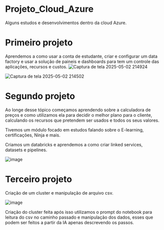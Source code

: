 # Projeto_Cloud_Azure
Alguns estudos e desenvolvimentos dentro da cloud Azure. 

# Primeiro projeto 
Aprendemos a como usar a conta de estudante,
criar e configurar um data factory e usar a solução de paineis e dashboards para tem um controle das aplicações, recursos e custos.
![Captura de tela 2025-05-02 214924](https://github.com/user-attachments/assets/2e3c97ab-484d-44b6-ba7c-93bbd821b9a8)

![Captura de tela 2025-05-02 214502](https://github.com/user-attachments/assets/12808c9e-46e4-4fc2-aed2-c1614cac5f7a)

# Segundo projeto 
Ao longe desse tópico começamos aprendendo sobre a calculadora de preços e como utilizamos ela para decidir o melhor plano para o cliente,
calculando os recursos que pretendem ser usados e todos os seus valores. 

Tivemos um módulo focado em estudos falando sobre o E-learning, certificações, Ninja e mais.

Criamos um databricks e aprendemos a como criar linked services, datasets e pipelines.

![image](https://github.com/user-attachments/assets/333228d7-5601-4057-b1c8-2b17c4ee8223)

# Terceiro projeto
Criação de um cluster e manipulação de arquivo csv.

![image](https://github.com/user-attachments/assets/1b971703-0a1f-4575-b4b3-aa4c3ddbdfd0)

Criação do cluster feita após isso utilizamos o prompt do notebook para leitura do csv no caminho passado e manipulação dos dados, esses que podem ser feitos a partir da IA apenas descrevendo os passos.


